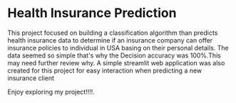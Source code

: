 # Health Insurance Prediction
This project focused on building a classification algorithm than predicts health insurance data to determine if an insurance company can offer insurance policies to individual in USA basing on their personal details.
The data seemed so simple that's why the Decision accuracy was 100%.This may need further review why.
A simple streamlit web application was also created for this project for easy interaction when predicting a new insurance client

Enjoy exploring my project!!!!.
